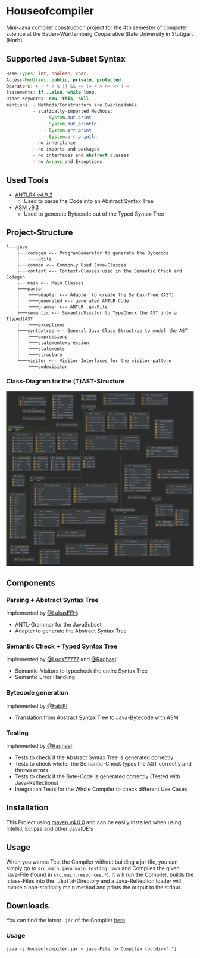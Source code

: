 # Houseofcompiler

Mini-Java compiler construction project for the 4th semester of computer science at the Baden-Württemberg Cooperative State University in Stuttgart (Horb).

## Supported Java-Subset Syntax

```java
Base-Types: int, boolean, char;
Access-Modifier: public, private, protected
Operators: + - * / % || && == != < > <= => ! = 
Statements: if...else, while loop, 
Other Keywords: new, this, null, 
mentions: - Methods/Constructors are Overloadable
          - statically-imported Methods: 
              - System.out.print 
              - System.out.println 
              - System.err.print 
              - System.err.println
          - no inheritance 
          - no imports and packages
          - no interfaces and abstract classes
          - no Arrays and Exceptions
```

## Used Tools

* [ANTLR4 v4.9.2](https://www.antlr.org/)
  * Used to parse the Code into an Abstract Syntax Tree
* [ASM v9.3](https://asm.ow2.io/) 
  * Used to generate Bytecode out of the Typed Syntax Tree 

## Project-Structure

```plain
└───java
    ├───codegen <-- ProgramGenerator to generate the Bytecode
    │   └───utils
    ├───common <-- Commonly Used Java-Classes 
    ├───context <-- Context-Classes used in the Semantic Check and Codegen
    ├───main <-- Main Classes
    ├───parser 
    │   ├───adapter <-- Adapter to create the Syntax-Tree (AST)
    │   ├───generated <-- generated ANTLR Code
    │   └───grammar <-- ANTLR .g4-File
    ├───semantic <-- SemanticVisitor to TypeCheck the AST into a T(yped)AST
    │   └───exceptions
    ├───syntaxtree <-- General Java-Class Structrue to model the AST
    │   ├───expressions
    │   ├───statementexpression
    │   ├───statements
    │   └───structure
    └───visitor <-- Visitor-Interfaces for the visitor-pattern
        └───codevisitor 
```
### Class-Diagram for the (T)AST-Structure
![UML-Diagram](https://github.com/DHBW-Inf20/houseofcompiler/blob/main/class_diagram.svg)

## Components

### Parsing + Abstract Syntax Tree

Implemented by [@LukasEEH](https://github.com/LukasEEH):
* ANTL-Grammar for the JavaSubset
* Adapter to generate the Abstract Syntax Tree


### Semantic Check + Typed Syntax Tree

Implemented by [@Lucs77777](https://github.com/Lucs77777) and [@Raqhael](https://github.com/Raqhael):
* Semantic-Visitors to typecheck the entire Syntax Tree
* Semantic Error Handling

### Bytecode generation

Implemented by [@FabiKl](https://github.com/FabiKl)
* Translation from Abstract Syntax Tree to Java-Bytecode with ASM

### Testing 

Implemented by [@Raqhael](https://github.com/Raqhael):
* Tests to check if the Abstract Syntax Tree is generated correctly
* Tests to check wheter the Semantic-Check types the AST correctly and throws errors
* Tests to check if the Byte-Code is generated correctly (Tested with Java-Reflections)
* Integration Tests for the Whole Compiler to check different Use Cases

## Installation

This Project using [maven v4.0.0](https://maven.apache.org/) and can be easily installed when using IntelliJ, Eclipse and other JavaIDE's

## Usage

When you wanna Test the Compiler without building a jar file, you can simply go to `src.main.java.main.Testing.java` and Compiles the given .java-File (found in `src.main.resources.*`). It will run the Compiler, builds the .class-Files into the `./build`-Directory and a Java-Reflection loader will invoke a non-statically main method and prints the output to the stdout.

## Downloads

You can find the latest `.jar` of the Compiler [here](#)

### Usage

```
java -j houseofcompiler.jar <.java-File to Compile> [outdir="."]
```



